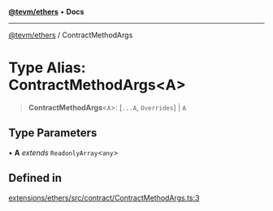 [**@tevm/ethers**](../README.md) • **Docs**

***

[@tevm/ethers](../globals.md) / ContractMethodArgs

# Type Alias: ContractMethodArgs\<A\>

> **ContractMethodArgs**\<`A`\>: [`...A`, `Overrides`] \| `A`

## Type Parameters

• **A** *extends* `ReadonlyArray`\<`any`\>

## Defined in

[extensions/ethers/src/contract/ContractMethodArgs.ts:3](https://github.com/qbzzt/tevm-monorepo/blob/main/extensions/ethers/src/contract/ContractMethodArgs.ts#L3)
